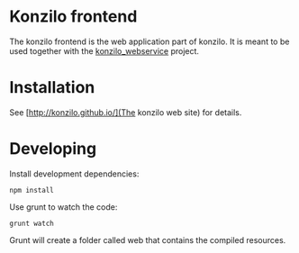 # Konzilo frontend

The konzilo frontend is the web application part of konzilo. It is meant to be used together with the [konzilo_webservice](https://github.com/konzilo/konzilo_webservice) project.

# Installation

See [http://konzilo.github.io/](The konzilo web site) for details.

# Developing

Install development dependencies:

    npm install

Use grunt to watch the code:
   
    grunt watch
    
Grunt will create a folder called web that contains the compiled resources.
